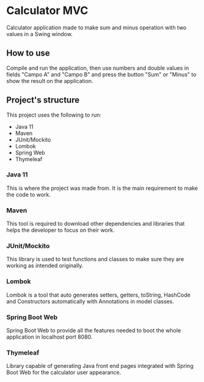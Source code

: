 # Calculator MVC

Calculator application made to make sum and minus operation with two values in a Swing window.

## How to use

Compile and run the application, then use numbers and double values in fields "Campo A" and "Campo B" and press the button "Sum" or "Minus" to show the result on the application.

## Project's structure

This project uses the following to run:

- Java 11
- Maven
- JUnit/Mockito
- Lombok
- Spring Web
- Thymeleaf

### Java 11

This is where the project was made from. It is the main requirement to make the code to work.

### Maven

This tool is required to download other dependencies and libraries that helps the developer to focus on their work.

### JUnit/Mockito

This library is used to test functions and classes to make sure they are working as intended originally.

### Lombok

Lombok is a tool that auto generates setters, getters, toString, HashCode and Constructors automatically with Annotations in model classes.

### Spring Boot Web

Spring Boot Web to provide all the features needed to boot the whole application in localhost port 8080.

### Thymeleaf

Library capable of generating Java front end pages integrated with Spring Boot Web for the calculator user appearance.